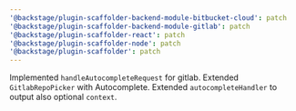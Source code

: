 ```yaml
---
'@backstage/plugin-scaffolder-backend-module-bitbucket-cloud': patch
'@backstage/plugin-scaffolder-backend-module-gitlab': patch
'@backstage/plugin-scaffolder-react': patch
'@backstage/plugin-scaffolder-node': patch
'@backstage/plugin-scaffolder': patch
---
```


Implemented `handleAutocompleteRequest` for gitlab.
Extended `GitlabRepoPicker` with Autocomplete.
Extended `autocompleteHandler` to output also optional `context`.
